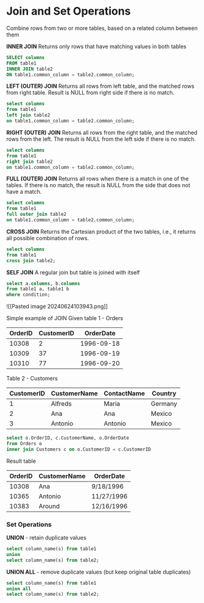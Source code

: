 # Join and Set Operations

Combine rows from two or more tables, based on a related column between them

**INNER JOIN**
Returns only rows that have matching values in both tables
```sql
SELECT columns
FROM table1
INNER JOIN table2
ON table1.common_column = table2.common_column;
```

**LEFT (OUTER) JOIN**
Returns all rows from left table, and the matched rows from right table. Result is NULL from right side if there is no match.
```sql
select columns
from table1
left join table2
on table1.common_column = table2.common_column;
```

**RIGHT (OUTER) JOIN**
Returns all rows from the right table, and the matched rows from the left. The result is NULL from the left side if there is no match.
```sql
select columns
from table1
right join table2
on table1.common_column = table2.common_column;
```

**FULL (OUTER) JOIN**
Returns all rows when there is a match in one of the tables. If there is no match, the result is NULL from the side that does not have a match.
```sql
select columns
from table1
full outer join table2
on table1.common_column = table2.common_column;
```

**CROSS JOIN**
Returns the Cartesian product of the two tables, i.e., it returns all possible combination of rows.
```sql
select columns
from table1
cross join table2;
```

**SELF JOIN**
A regular join but table is joined with itself
```Sql
select a.columns, b.columns
from table1 a, table1 b
where condition;
```

![[Pasted image 20240624103943.png]]

Simple example of JOIN
Given table 1 - Orders

| OrderID | CustomerID | OrderDate  |
| ------- | ---------- | ---------- |
| 10308   | 2          | 1996-09-18 |
| 10309   | 37         | 1996-09-19 |
| 10310   | 77         | 1996-09-20 |

Table 2 - Customers

| CustomerID | CustomerName | ContactName | Country |
| ---------- | ------------ | ----------- | ------- |
| 1          | Alfreds      | Maria       | Germany |
| 2          | Ana          | Ana         | Mexico  |
| 3          | Antonio      | Antonio     | Mexico  |

```sql
select o.OrderID, c.CustomerName, o.OrderDate
from Orders o
inner join Customers c on o.CustomerID = c.CustomerID
```

Result table

| OrderID | CustomerName | OrderDate  |
| ------- | ------------ | ---------- |
| 10308   | Ana          | 9/18/1996  |
| 10365   | Antonio      | 11/27/1996 |
| 10383   | Around       | 12/16/1996 |

### Set Operations
**UNION** - retain duplicate values
```Sql
select column_name(s) from table1
union
select column_name(s) from table2;
```

**UNION ALL** - remove duplicate values (but keep original table duplicates)
```Sql
select column_name(s) from table1
union all
select column_name(s) from table2;
```
